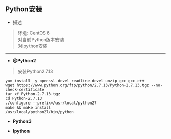 ## Python安装

*  描述
> 环境: CentOS 6   
> 对当前Python版本安装  
> 对Ipython安装
--------------------------------------------------------------------------------

* **@Python2**
> 安装Python2.7.13
```
yum install -y openssl-devel readline-devel unzip gcc gcc-c++
wget https://www.python.org/ftp/python/2.7.13/Python-2.7.13.tgz --no-check-certificate
tar xf Python-2.7.13.tgz
cd Python-2.7.13
./configure --prefix=/usr/local/python27
make && make install
/usr/local/python27/bin/python
```


* **Python3**


* **Ipython**
